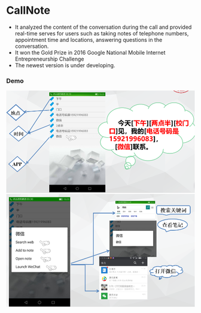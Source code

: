 # CallNote

 * It analyzed the content of the conversation during the call and provided real-time serves for users such as taking notes of telephone numbers, appointment time and locations, answering questions in the conversation. 
 * It won the Gold Prize in 2016 Google National Mobile Internet Entrepreneurship Challenge
 * The newest version is under developing.

### Demo

![image](http://github.com/StrangeCloud9/CallNote/raw/master/images/call1.png)
![image](http://github.com/StrangeCloud9/CallNote/raw/master/images/call2.png)




